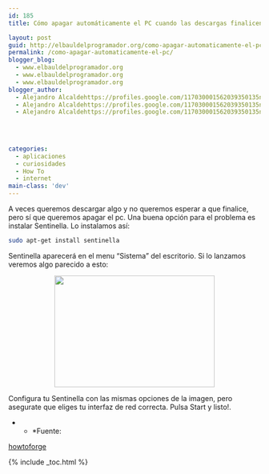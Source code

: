 ```yaml
---
id: 185
title: Cómo apagar automáticamente el PC cuando las descargas finalicen

layout: post
guid: http://elbauldelprogramador.org/como-apagar-automaticamente-el-pc-cuando-las-descargas-finalicen/
permalink: /como-apagar-automaticamente-el-pc/
blogger_blog:
  - www.elbauldelprogramador.org
  - www.elbauldelprogramador.org
  - www.elbauldelprogramador.org
blogger_author:
  - Alejandro Alcaldehttps://profiles.google.com/117030001562039350135noreply@blogger.com
  - Alejandro Alcaldehttps://profiles.google.com/117030001562039350135noreply@blogger.com
  - Alejandro Alcaldehttps://profiles.google.com/117030001562039350135noreply@blogger.com

  
  
  
categories:
  - aplicaciones
  - curiosidades
  - How To
  - internet
main-class: 'dev'
---
```

<div class="icoso">
</div>

A veces queremos descargar algo y no queremos esperar a que finalice, pero sí que queremos apagar el pc. Una buena opción para el problema es instalar Sentinella. Lo instalamos así:

```bash
sudo apt-get install sentinella 

```

Sentinella aparecerá en el menu &#8220;Sistema&#8221; del escritorio. Si lo lanzamos veremos algo parecido a esto:

  
<!--ad-->

<div class="separator" style="clear: both; text-align: center;">
  <a href="https://1.bp.blogspot.com/-Ti5_cz6URsM/TbqiIheW6YI/AAAAAAAAAcw/mDH3EbaI50E/s1600/R1vvF.png" imageanchor="1" style="margin-left:1em; margin-right:1em"><img border="0" height="223" width="320" src="https://1.bp.blogspot.com/-Ti5_cz6URsM/TbqiIheW6YI/AAAAAAAAAcw/mDH3EbaI50E/s320/R1vvF.png" /></a>
</div>

Configura tu Sentinella con las mismas opciones de la imagen, pero asegurate que eliges tu interfaz de red correcta. Pulsa Start y listo!.

* * *Fuente: 

[howtoforge][1]</p> 



 [1]: http://www.howtoforge.com/how-to-automatically-shut-down-your-computer-after-a-download-finishes

{% include _toc.html %}
